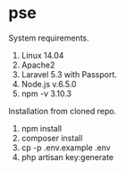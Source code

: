 # pse

System requirements.

1. Linux 14.04
2. Apache2
3. Laravel 5.3 with Passport.
4. Node.js v.6.5.0
5. npm -v 3.10.3

Installation from cloned repo.

1. npm install
2. composer install
3. cp -p .env.example .env
4. php artisan key:generate